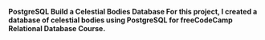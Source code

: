 <b>PostgreSQL
Build a Celestial Bodies Database
For this project, I created a database of celestial bodies using PostgreSQL for freeCodeCamp Relational Database Course.
